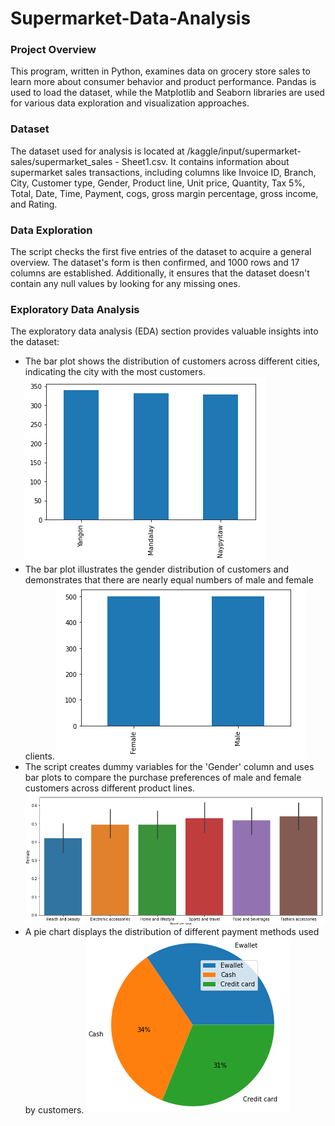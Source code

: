 # Supermarket-Data-Analysis

### Project Overview
This program, written in Python, examines data on grocery store sales to learn more about consumer behavior and product performance. Pandas is used to load the dataset, while the Matplotlib and Seaborn libraries are used for various data exploration and visualization approaches.

### Dataset 
The dataset used for analysis is located at /kaggle/input/supermarket-sales/supermarket_sales - Sheet1.csv. It contains information about supermarket sales transactions, including columns like Invoice ID, Branch, City, Customer type, Gender, Product line, Unit price, Quantity, Tax 5%, Total, Date, Time, Payment, cogs, gross margin percentage, gross income, and Rating.

### Data Exploration
The script checks the first five entries of the dataset to acquire a general overview. The dataset's form is then confirmed, and 1000 rows and 17 columns are established. Additionally, it ensures that the dataset doesn't contain any null values by looking for any missing ones.

### Exploratory Data Analysis
The exploratory data analysis (EDA) section provides valuable insights into the dataset:
* The bar plot shows the distribution of customers across different cities, indicating the city with the most customers. 
![barplot](photos/barplot.PNG)
* The bar plot illustrates the gender distribution of customers and demonstrates that there are nearly equal numbers of male and female clients. 
![gender](photos/barplot-gender.PNG)
* The script creates dummy variables for the 'Gender' column and uses bar plots to compare the purchase preferences of male and female customers across different product lines.
![female](photos/barplot-female.PNG)
* A pie chart displays the distribution of different payment methods used by customers.
![payment](https://github.com/gabrieljerdhy/supermarket-data-analysis/blob/main/payment.PNG)
